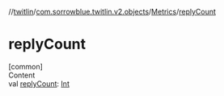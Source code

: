 //[twitlin](../../index.md)/[com.sorrowblue.twitlin.v2.objects](../index.md)/[Metrics](index.md)/[replyCount](reply-count.md)



# replyCount  
[common]  
Content  
val [replyCount](reply-count.md): [Int](https://kotlinlang.org/api/latest/jvm/stdlib/kotlin/-int/index.html)  



